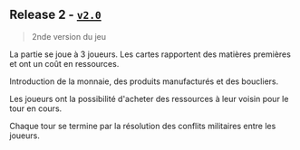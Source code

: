## Release 2 - [`v2.0`](https://github.com/uca-m1informatique-softeng/M1-S1-7W-lamac/tree/v2.0)

> 2nde version du jeu



La partie se joue à 3 joueurs. Les cartes rapportent des matières premières et ont un coût en ressources. 

Introduction de la monnaie, des produits manufacturés et des boucliers. 

Les joueurs ont la possibilité d'acheter des ressources à leur voisin pour le tour en cours. 

Chaque tour se termine par la résolution des conflits militaires entre les joueurs.
